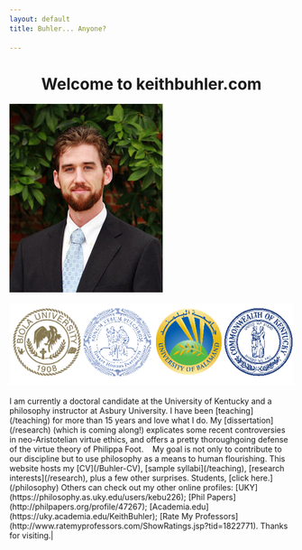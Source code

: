 ```yaml
---
layout: default
title: Buhler... Anyone?

--- 
```


<h1 id="welcome-to-keithbuhlercom" style="text-align: center;">Welcome to keithbuhler.com</h1>



<div id="outline">
        <div id="left_container">
                <img src="/img/keithbuhler-golden.png" alt="Keith Buhler">  
                <br>
                <br>
                <img src="/img/seal-all.png" alt="Alma Mater Seals">   
        </div>
        <div id="right_container" data-markdown>
        <br>
        I am currently a doctoral candidate at the University of Kentucky and a philosophy instructor at Asbury University. I have been [teaching](/teaching) for more than 15 years and love what I do. My [dissertation](/research) (which is coming along!) explicates some recent controversies in neo-Aristotelian virtue ethics, and offers a pretty thoroughgoing defense of the virtue theory of Philippa Foot.   &nbsp;&nbsp; My goal is not only to contribute to our discipline but to use philosophy as a means to human flourishing. This website hosts my [CV](/Buhler-CV), [sample syllabi](/teaching), [research interests](/research), plus a few other surprises. Students, [click here.](/philosophy) Others can check out my other online profiles: [UKY](https://philosophy.as.uky.edu/users/kebu226);  [Phil Papers](http://philpapers.org/profile/47267); [Academia.edu](https://uky.academia.edu/KeithBuhler); [Rate My Professors](http://www.ratemyprofessors.com/ShowRatings.jsp?tid=1822771). Thanks for visiting.|
        </div>
</div>